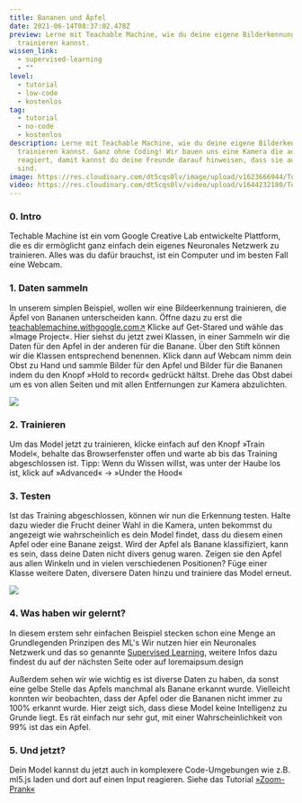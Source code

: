 ```yaml
---
title: Bananen und Äpfel
date: 2021-06-14T08:37:02.478Z
preview: Lerne mit Teachable Machine, wie du deine eigene Bilderkennung
  trainieren kannst.
wissen_link:
  - supervised-learning
  - ""
level:
  - tutorial
  - low-code
  - kostenlos
tag:
  - tutorial
  - no-code
  - kostenlos
description: Lerne mit Teachable Machine, wie du deine eigene Bilderkennung
  trainieren kannst. Ganz ohne Coding! Wir bauen uns eine Kamera die auf Gesten
  reagiert, damit kannst du deine Freunde darauf hinweisen, dass sie auf »Mute«
  sind.
image: https://res.cloudinary.com/dt5cqs0lv/image/upload/v1623666944/Tutorials/tm_2_fce7lj.png
video: https://res.cloudinary.com/dt5cqs0lv/video/upload/v1644232180/Tutorials/Teachable%20Machine/Screen_Recording_2022-02-07_at_12.01.33_fmbfp8.mp4
---
```


### **0. Intro**

Techable Machine ist ein vom Google Creative Lab entwickelte Plattform, die es dir ermöglicht ganz einfach dein eigenes Neuronales Netzwerk zu trainieren. Alles was du dafür brauchst, ist ein Computer und im besten Fall eine Webcam.

### **1. Daten sammeln** 

In unserem simplen Beispiel, wollen wir eine Bildeerkennung trainieren, die Äpfel von Bananen unterscheiden kann. Öffne dazu zu erst die [teachablemachine.withgoogle.com↗︎](http://teachablemachine.withgoogle.com) Klicke auf Get-Stared und wähle das »Image Project«. Hier siehst du jetzt zwei Klassen, in einer Sammeln wir die Daten für den Apfel in der anderen für die Banane. Über den Stift können wir die Klassen entsprechend benennen. Klick dann auf Webcam nimm dein Obst zu Hand und sammle Bilder für den Apfel und Bilder für die Bananen indem du den Knopf »Hold to record« gedrückt hältst. Drehe das Obst dabei um es von allen Seiten und mit allen Entfernungen zur Kamera abzulichten.

![](https://res.cloudinary.com/dt5cqs0lv/image/upload/v1623666894/Tutorials/tm_1_cjhlll.png)

### **2. Trainieren**

Um das Model jetzt zu trainieren, klicke einfach auf den Knopf »Train Model«, behalte das Browserfenster offen und warte ab bis das Training abgeschlossen ist. Tipp: Wenn du Wissen willst, was unter der Haube los ist, klick auf »Advanced« → »Under the Hood«

### **3. Testen** 

Ist das Training abgeschlossen, können wir nun die Erkennung testen. Halte dazu wieder die Frucht deiner Wahl in die Kamera, unten bekommst du angezeigt wie wahrscheinlich es dein Model findet, dass du diesem einen Apfel oder eine Banane zeigst. Wird der Apfel als Banane klassifiziert, kann es sein, dass deine Daten nicht divers genug waren. Zeigen sie den Apfel aus allen Winkeln und in vielen verschiedenen Positionen? Füge einer Klasse weitere Daten, diversere Daten hinzu und trainiere das Model erneut.

![](https://res.cloudinary.com/dt5cqs0lv/image/upload/v1623666944/Tutorials/tm_2_fce7lj.png)

### **4. Was haben wir gelernt?**

In diesem erstem sehr einfachen Beispiel stecken schon eine Menge an Grundlegenden Prinzipen des ML's Wir nutzen hier ein Neuronales Netzwerk und das so genannte [Supervised Learning](/wissen/supervised-learning), weitere Infos dazu findest du auf der nächsten Seite oder auf loremaipsum.design

Außerdem sehen wir wie wichtig es ist diverse Daten zu haben, da sonst eine gelbe Stelle das Apfels manchmal als Banane erkannt wurde. Vielleicht konnten wir beobachten, dass der Apfel oder die Bananen nicht immer zu 100% erkannt wurde. Hier zeigt sich, dass diese Model keine Intelligenz zu Grunde liegt. Es rät einfach nur sehr gut, mit einer Wahrscheinlichkeit von 99% ist das ein Apfel.

### **5. Und jetzt?**

Dein Model kannst du jetzt auch in komplexere Code-Umgebungen wie z.B. ml5.js laden und dort auf einen Input reagieren. Siehe das Tutorial [»Zoom-Prank«](/tutorial/zoom-prank)
